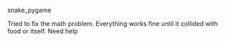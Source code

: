 snake_pygame

Tried to fix the math problem.
Everything works fine until it collided with food or itself.
Need help